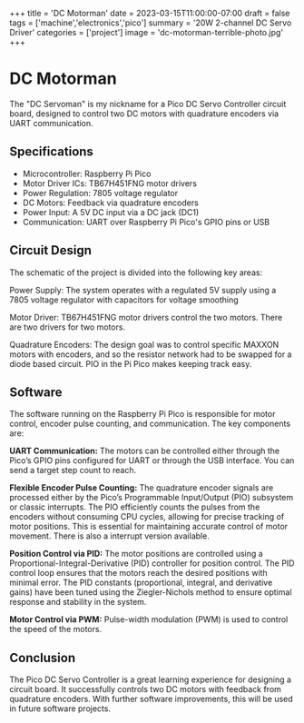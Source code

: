+++
title = 'DC Motorman'
date = 2023-03-15T11:00:00-07:00
draft = false
tags = ['machine','electronics','pico']
summary = '20W 2-channel DC Servo Driver'
categories = ['project']
image = 'dc-motorman-terrible-photo.jpg'
+++

# DC Motorman

The "DC Servoman" is my nickname for a Pico DC Servo Controller circuit board, designed to control two DC motors with quadrature encoders via UART communication.

## Specifications

- Microcontroller: Raspberry Pi Pico
- Motor Driver ICs: TB67H451FNG motor drivers
- Power Regulation: 7805 voltage regulator
- DC Motors: Feedback via quadrature encoders
- Power Input: A 5V DC input via a DC jack (DC1)
- Communication: UART over Raspberry Pi Pico's GPIO pins or USB

## Circuit Design

The schematic of the project is divided into the following key areas:

Power Supply: The system operates with a regulated 5V supply using a 7805 voltage regulator with capacitors for voltage smoothing

Motor Driver: TB67H451FNG motor drivers control the two motors. There are two drivers for two motors.

Quadrature Encoders: The design goal was to control specific MAXXON motors with encoders, and so the resistor network had to be swapped for a diode based circuit. PIO in the Pi Pico makes keeping track easy.

## Software

The software running on the Raspberry Pi Pico is responsible for motor control, encoder pulse counting, and communication. The key components are:

**UART Communication:** The motors can be controlled either through the Pico’s GPIO pins configured for UART or through the USB interface. You can send a target step count to reach.

**Flexible Encoder Pulse Counting:** The quadrature encoder signals are processed either by the Pico’s Programmable Input/Output (PIO) subsystem or classic interrupts. The PIO efficiently counts the pulses from the encoders without consuming CPU cycles, allowing for precise tracking of motor positions. This is essential for maintaining accurate control of motor movement. There is also a interrupt version available.

**Position Control via PID:** The motor positions are controlled using a Proportional-Integral-Derivative (PID) controller for position control. The PID control loop ensures that the motors reach the desired positions with minimal error. The PID constants (proportional, integral, and derivative gains) have been tuned using the Ziegler-Nichols method to ensure optimal response and stability in the system.

**Motor Control via PWM:** Pulse-width modulation (PWM) is used to control the speed of the motors.

## Conclusion

The Pico DC Servo Controller is a great learning experience for designing a circuit board. It successfully controls two DC motors with feedback from quadrature encoders. With further software improvements, this will be used in future software projects.

